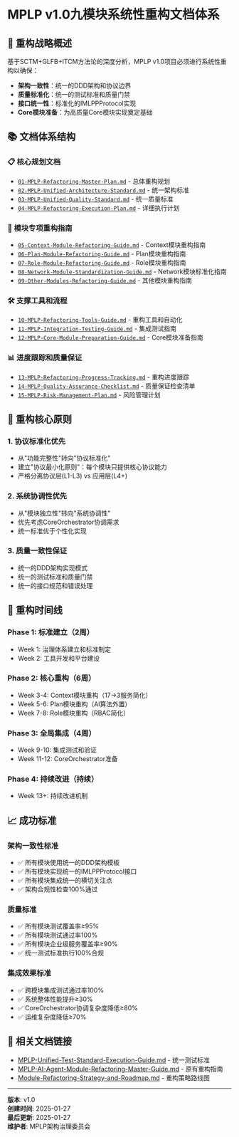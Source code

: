 # MPLP v1.0九模块系统性重构文档体系

## 🎯 **重构战略概述**

基于SCTM+GLFB+ITCM方法论的深度分析，MPLP v1.0项目必须进行系统性重构以确保：
- **架构一致性**：统一的DDD架构和协议边界
- **质量标准化**：统一的测试标准和质量门禁  
- **接口统一性**：标准化的IMLPPProtocol实现
- **Core模块准备**：为高质量Core模块实现奠定基础

## 📚 **文档体系结构**

### **📋 核心规划文档**
- [`01-MPLP-Refactoring-Master-Plan.md`](./01-MPLP-Refactoring-Master-Plan.md) - 总体重构规划
- [`02-MPLP-Unified-Architecture-Standard.md`](./02-MPLP-Unified-Architecture-Standard.md) - 统一架构标准
- [`03-MPLP-Unified-Quality-Standard.md`](./03-MPLP-Unified-Quality-Standard.md) - 统一质量标准
- [`04-MPLP-Refactoring-Execution-Plan.md`](./04-MPLP-Refactoring-Execution-Plan.md) - 详细执行计划

### **🔧 模块专项重构指南**
- [`05-Context-Module-Refactoring-Guide.md`](./05-Context-Module-Refactoring-Guide.md) - Context模块重构指南
- [`06-Plan-Module-Refactoring-Guide.md`](./06-Plan-Module-Refactoring-Guide.md) - Plan模块重构指南
- [`07-Role-Module-Refactoring-Guide.md`](./07-Role-Module-Refactoring-Guide.md) - Role模块重构指南
- [`08-Network-Module-Standardization-Guide.md`](./08-Network-Module-Standardization-Guide.md) - Network模块标准化指南
- [`09-Other-Modules-Refactoring-Guide.md`](./09-Other-Modules-Refactoring-Guide.md) - 其他模块重构指南

### **🛠️ 支撑工具和流程**
- [`10-MPLP-Refactoring-Tools-Guide.md`](./10-MPLP-Refactoring-Tools-Guide.md) - 重构工具和自动化
- [`11-MPLP-Integration-Testing-Guide.md`](./11-MPLP-Integration-Testing-Guide.md) - 集成测试指南
- [`12-MPLP-Core-Module-Preparation-Guide.md`](./12-MPLP-Core-Module-Preparation-Guide.md) - Core模块准备指南

### **📊 进度跟踪和质量保证**
- [`13-MPLP-Refactoring-Progress-Tracking.md`](./13-MPLP-Refactoring-Progress-Tracking.md) - 重构进度跟踪
- [`14-MPLP-Quality-Assurance-Checklist.md`](./14-MPLP-Quality-Assurance-Checklist.md) - 质量保证检查清单
- [`15-MPLP-Risk-Management-Plan.md`](./15-MPLP-Risk-Management-Plan.md) - 风险管理计划

## 🎯 **重构核心原则**

### **1. 协议标准化优先**
- 从"功能完整性"转向"协议标准化"
- 建立"协议最小化原则"：每个模块只提供核心协议能力
- 严格分离协议层(L1-L3) vs 应用层(L4+)

### **2. 系统协调性优先**
- 从"模块独立性"转向"系统协调性"
- 优先考虑CoreOrchestrator协调需求
- 统一标准优于个性化实现

### **3. 质量一致性保证**
- 统一的DDD架构实现模式
- 统一的测试标准和质量门禁
- 统一的接口规范和错误处理

## 🚀 **重构时间线**

### **Phase 1: 标准建立（2周）**
- Week 1: 治理体系建立和标准制定
- Week 2: 工具开发和平台建设

### **Phase 2: 核心重构（6周）**
- Week 3-4: Context模块重构（17→3服务简化）
- Week 5-6: Plan模块重构（AI算法外置）
- Week 7-8: Role模块重构（RBAC简化）

### **Phase 3: 全局集成（4周）**
- Week 9-10: 集成测试和验证
- Week 11-12: CoreOrchestrator准备

### **Phase 4: 持续改进（持续）**
- Week 13+: 持续改进机制

## 📈 **成功标准**

### **架构一致性标准**
- ✅ 所有模块使用统一的DDD架构模板
- ✅ 所有模块实现统一的IMLPPProtocol接口
- ✅ 所有模块集成统一的横切关注点
- ✅ 架构合规性检查100%通过

### **质量标准**
- ✅ 所有模块测试覆盖率≥95%
- ✅ 所有模块测试通过率100%
- ✅ 所有模块企业级服务覆盖率≥90%
- ✅ 统一测试标准执行100%合规

### **集成效果标准**
- ✅ 跨模块集成测试通过率100%
- ✅ 系统整体性能提升≥30%
- ✅ CoreOrchestrator协调复杂度降低≥80%
- ✅ 运维复杂度降低≥70%

## 🔗 **相关文档链接**

- [MPLP-Unified-Test-Standard-Execution-Guide.md](../MPLP-Unified-Test-Standard-Execution-Guide.md) - 统一测试标准
- [MPLP-AI-Agent-Module-Refactoring-Master-Guide.md](../MPLP-AI-Agent-Module-Refactoring-Master-Guide.md) - 原有重构指南
- [Module-Refactoring-Strategy-and-Roadmap.md](../Module-Refactoring-Strategy-and-Roadmap.md) - 重构策略路线图

---

**版本**: v1.0  
**创建时间**: 2025-01-27  
**最后更新**: 2025-01-27  
**维护者**: MPLP架构治理委员会
